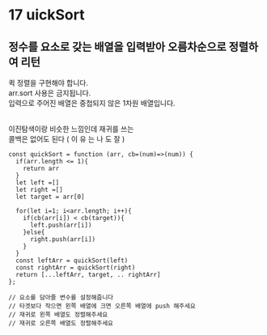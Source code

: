 # 17 uickSort

## 정수를 요소로 갖는 배열을 입력받아 오름차순으로 정렬하여 리턴 <br/>
퀵 정렬을 구현해야 합니다. <br/>
arr.sort 사용은 금지됩니다. <br/>
입력으로 주어진 배열은 중첩되지 않은 1차원 배열입니다. <br/><br/>

이진탐색이랑 비슷한 느낌인데 재귀를 쓰는 <br/>
콜백은 없어도 된다 ( 이 유 는 나 도 잘 )

```
const quickSort = function (arr, cb=(num)=>(num)) {
  if(arr.length <= 1){
    return arr
  }
  let left =[]
  let right =[]
  let target = arr[0]

  for(let i=1; i<arr.length; i++){
    if(cb(arr[i]) < cb(target)){
      left.push(arr[i])
    }else{
      right.push(arr[i])
    }
  }
  const leftArr = quickSort(left)
  const rightArr = quickSort(right)
  return [...leftArr, target, .. rightArr]
};

// 요소를 담아줄 변수를 설정해줍니다
// 타겟보다 작으면 왼쪽 배열에 크면 오른쪽 배열에 push 해주세요
// 재귀로 왼쪽 배열도 정렬해주세요
// 재귀로 오른쪽 배열도 정렬해주세요
```